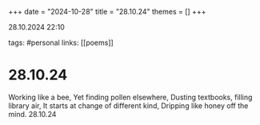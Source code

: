 +++
date = "2024-10-28"
title = "28.10.24"
themes = []
+++

28.10.2024 22:10

tags: #personal
links: [[poems]]

# 28.10.24

Working like a bee,
Yet finding pollen elsewhere,
Dusting textbooks, filling library air,
It starts at change of different kind,
Dripping like honey off the mind.
28.10.24

